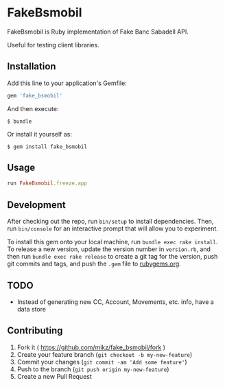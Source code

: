 # FakeBsmobil

FakeBsmobil is Ruby implementation of Fake Banc Sabadell API.

Useful for testing client libraries.


## Installation

Add this line to your application's Gemfile:

```ruby
gem 'fake_bsmobil'
```

And then execute:

    $ bundle

Or install it yourself as:

    $ gem install fake_bsmobil

## Usage


```ruby
run FakeBsmobil.freeze.app
```

## Development

After checking out the repo, run `bin/setup` to install dependencies. Then, run `bin/console` for an interactive prompt that will allow you to experiment.

To install this gem onto your local machine, run `bundle exec rake install`. To release a new version, update the version number in `version.rb`, and then run `bundle exec rake release` to create a git tag for the version, push git commits and tags, and push the `.gem` file to [rubygems.org](https://rubygems.org).

## TODO

- Instead of generating new CC, Account, Movements, etc. info, have a data store

## Contributing

1. Fork it ( https://github.com/mikz/fake_bsmobil/fork )
2. Create your feature branch (`git checkout -b my-new-feature`)
3. Commit your changes (`git commit -am 'Add some feature'`)
4. Push to the branch (`git push origin my-new-feature`)
5. Create a new Pull Request
